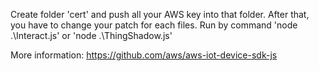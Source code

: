 Create folder 'cert' and push all your AWS key into that folder. After that, you have to change your patch for each files. Run by command 'node .\Interact.js' or 'node .\ThingShadow.js'

More information: https://github.com/aws/aws-iot-device-sdk-js